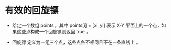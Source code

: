 # 有效的回旋镖

- 给定一个数组 points ，其中 points[i] = [xi, yi] 表示 X-Y 平面上的一个点，如果这些点构成一个回旋镖则返回 true 。

- 回旋镖 定义为一组三个点，这些点各不相同且不在一条直线上 。

